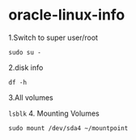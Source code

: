 # oracle-linux-info
1.Switch to super user/root

```sudo su -``` 

2.disk info

``` df -h ```

3.All volumes

``` lsblk ```
4. Mounting Volumes

``` sudo mount /dev/sda4 ~/mountpoint ```
